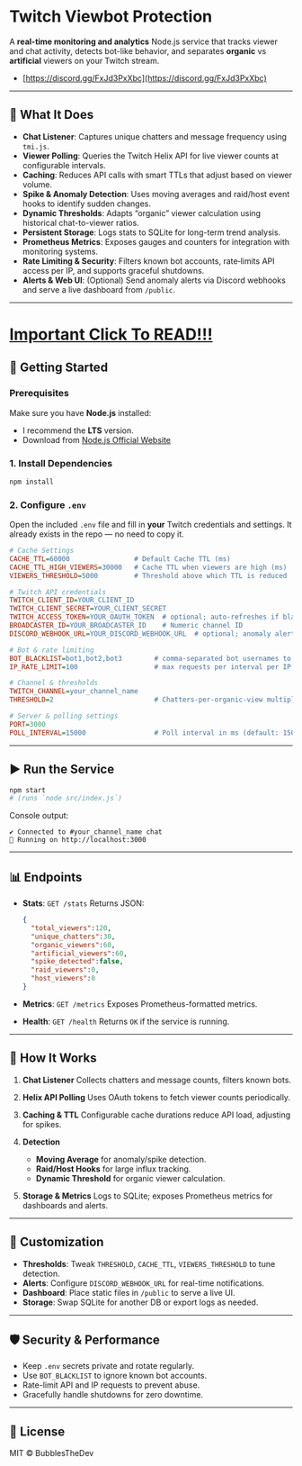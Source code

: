# Twitch Viewbot Protection

A **real-time monitoring and analytics** Node.js service that tracks viewer and chat activity, detects bot-like behavior, and separates **organic** vs **artificial** viewers on your Twitch stream.

- [https://discord.gg/FxJd3PxXbc](https://discord.gg/FxJd3PxXbc)
---

## 📖 What It Does

* **Chat Listener**: Captures unique chatters and message frequency using `tmi.js`.
* **Viewer Polling**: Queries the Twitch Helix API for live viewer counts at configurable intervals.
* **Caching**: Reduces API calls with smart TTLs that adjust based on viewer volume.
* **Spike & Anomaly Detection**: Uses moving averages and raid/host event hooks to identify sudden changes.
* **Dynamic Thresholds**: Adapts “organic” viewer calculation using historical chat-to-viewer ratios.
* **Persistent Storage**: Logs stats to SQLite for long-term trend analysis.
* **Prometheus Metrics**: Exposes gauges and counters for integration with monitoring systems.
* **Rate Limiting & Security**: Filters known bot accounts, rate‑limits API access per IP, and supports graceful shutdowns.
* **Alerts & Web UI**: (Optional) Send anomaly alerts via Discord webhooks and serve a live dashboard from `/public`.

---

# [Important Click To READ!!!](https://github.com/KernFerm/twitch-viewbot-protection/issues/2)

## 🚀 Getting Started

### Prerequisites

Make sure you have **Node.js** installed:

* I recommend the **LTS** version.
* Download from [Node.js Official Website](https://nodejs.org/en)

### 1. Install Dependencies

```bash
npm install
```

### 2. Configure `.env`

Open the included `.env` file and fill in **your** Twitch credentials and settings. It already exists in the repo — no need to copy it.

```ini
# Cache Settings
CACHE_TTL=60000                # Default Cache TTL (ms)
CACHE_TTL_HIGH_VIEWERS=30000   # Cache TTL when viewers are high (ms)
VIEWERS_THRESHOLD=5000         # Threshold above which TTL is reduced

# Twitch API credentials
TWITCH_CLIENT_ID=YOUR_CLIENT_ID
TWITCH_CLIENT_SECRET=YOUR_CLIENT_SECRET
TWITCH_ACCESS_TOKEN=YOUR_OAUTH_TOKEN  # optional; auto-refreshes if blank
BROADCASTER_ID=YOUR_BROADCASTER_ID    # Numeric channel ID
DISCORD_WEBHOOK_URL=YOUR_DISCORD_WEBHOOK_URL  # optional; anomaly alerts

# Bot & rate limiting
BOT_BLACKLIST=bot1,bot2,bot3        # comma-separated bot usernames to ignore
IP_RATE_LIMIT=100                   # max requests per interval per IP

# Channel & thresholds
TWITCH_CHANNEL=your_channel_name
THRESHOLD=2                         # Chatters-per-organic-view multiplier

# Server & polling settings
PORT=3000
POLL_INTERVAL=15000                 # Poll interval in ms (default: 15000)
```

---

## ▶️ Run the Service

```bash
npm start
# (runs `node src/index.js`)
```

Console output:

```
✔️ Connected to #your_channel_name chat
🚀 Running on http://localhost:3000
```

---

## 📊 Endpoints

* **Stats**: `GET /stats`
  Returns JSON:

  ```json
  {
    "total_viewers":120,
    "unique_chatters":30,
    "organic_viewers":60,
    "artificial_viewers":60,
    "spike_detected":false,
    "raid_viewers":0,
    "host_viewers":0
  }
  ```

* **Metrics**: `GET /metrics`
  Exposes Prometheus-formatted metrics.

* **Health**: `GET /health`
  Returns `OK` if the service is running.

---

## 🔧 How It Works

1. **Chat Listener**
   Collects chatters and message counts, filters known bots.
2. **Helix API Polling**
   Uses OAuth tokens to fetch viewer counts periodically.
3. **Caching & TTL**
   Configurable cache durations reduce API load, adjusting for spikes.
4. **Detection**

   * **Moving Average** for anomaly/spike detection.
   * **Raid/Host Hooks** for large influx tracking.
   * **Dynamic Threshold** for organic viewer calculation.
5. **Storage & Metrics**
   Logs to SQLite; exposes Prometheus metrics for dashboards and alerts.

---

## 🔄 Customization

* **Thresholds**: Tweak `THRESHOLD`, `CACHE_TTL`, `VIEWERS_THRESHOLD` to tune detection.
* **Alerts**: Configure `DISCORD_WEBHOOK_URL` for real-time notifications.
* **Dashboard**: Place static files in `/public` to serve a live UI.
* **Storage**: Swap SQLite for another DB or export logs as needed.

---

## 🛡️ Security & Performance

* Keep `.env` secrets private and rotate regularly.
* Use `BOT_BLACKLIST` to ignore known bot accounts.
* Rate-limit API and IP requests to prevent abuse.
* Gracefully handle shutdowns for zero downtime.

---

## 📄 License

MIT © BubblesTheDev
